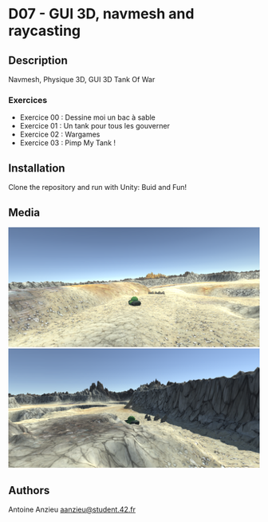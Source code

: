 # D07 - GUI 3D, navmesh and raycasting

## Description

Navmesh, Physique 3D, GUI 3D
Tank Of War

### Exercices

- Exercice 00 : Dessine moi un bac à sable
- Exercice 01 : Un tank pour tous les gouverner
- Exercice 02 : Wargames
- Exercice 03 : Pimp My Tank !

## Installation

Clone the repository and run with Unity:
Buid and Fun!

## Media

![screen1](ScreenShot/screen1.png)
![screen2](ScreenShot/screen2.png)

## Authors

Antoine Anzieu
aanzieu@student.42.fr
